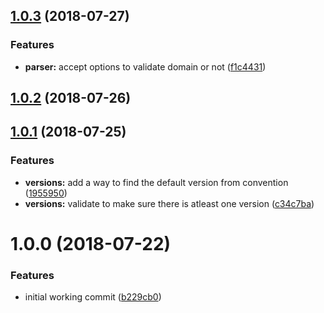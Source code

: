 <a name="1.0.3"></a>
## [1.0.3](https://github.com/dimerapp/config-parser/compare/v1.0.2...v1.0.3) (2018-07-27)


### Features

* **parser:** accept options to validate domain or not ([f1c4431](https://github.com/dimerapp/config-parser/commit/f1c4431))



<a name="1.0.2"></a>
## [1.0.2](https://github.com/dimerapp/config-parser/compare/v1.0.1...v1.0.2) (2018-07-26)



<a name="1.0.1"></a>
## [1.0.1](https://github.com/dimerapp/config-parser/compare/v1.0.0...v1.0.1) (2018-07-25)


### Features

* **versions:** add a way to find the default version from convention ([1955950](https://github.com/dimerapp/config-parser/commit/1955950))
* **versions:** validate to make sure there is atleast one version ([c34c7ba](https://github.com/dimerapp/config-parser/commit/c34c7ba))



<a name="1.0.0"></a>
# 1.0.0 (2018-07-22)


### Features

* initial working commit ([b229cb0](https://github.com/dimerapp/config-parser/commit/b229cb0))



